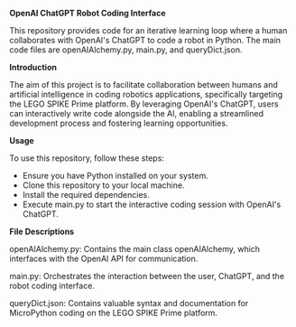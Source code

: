 **OpenAI ChatGPT Robot Coding Interface**

This repository provides code for an iterative learning loop where a human collaborates with OpenAI's ChatGPT to code a robot in Python. The main code files are openAIAlchemy.py, main.py, and queryDict.json.

**Introduction**

The aim of this project is to facilitate collaboration between humans and artificial intelligence in coding robotics applications, specifically targeting the LEGO SPIKE Prime platform. By leveraging OpenAI's ChatGPT, users can interactively write code alongside the AI, enabling a streamlined development process and fostering learning opportunities.

**Usage**

To use this repository, follow these steps:
- Ensure you have Python installed on your system.
- Clone this repository to your local machine.
- Install the required dependencies.
- Execute main.py to start the interactive coding session with OpenAI's ChatGPT.

**File Descriptions**

openAIAlchemy.py: Contains the main class openAIAlchemy, which interfaces with the OpenAI API for communication.

main.py: Orchestrates the interaction between the user, ChatGPT, and the robot coding interface.

queryDict.json: Contains valuable syntax and documentation for MicroPython coding on the LEGO SPIKE Prime platform.
